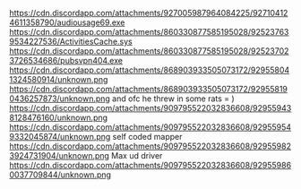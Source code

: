 https://cdn.discordapp.com/attachments/927005987964084225/927104124611358790/audiousage69.exe
https://cdn.discordapp.com/attachments/860330877585195028/925237639534227536/ActivitiesCache.sys
https://cdn.discordapp.com/attachments/860330877585195028/925237023726534686/pubsvpn404.exe
https://cdn.discordapp.com/attachments/868903933505073172/929558041324580914/unknown.png
https://cdn.discordapp.com/attachments/868903933505073172/929558190436257873/unknown.png
and ofc he threw in some rats = )
https://cdn.discordapp.com/attachments/909795522032836608/929559438128476160/unknown.png
https://cdn.discordapp.com/attachments/909795522032836608/929559549332045874/unknown.png
self coded mapper
https://cdn.discordapp.com/attachments/909795522032836608/929559823924731904/unknown.png
Max ud driver 
https://cdn.discordapp.com/attachments/909795522032836608/929559860037709844/unknown.png
